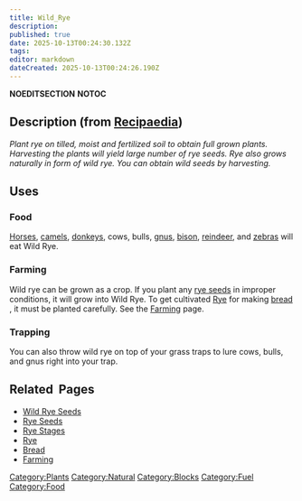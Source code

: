 ```yaml
---
title: Wild_Rye
description: 
published: true
date: 2025-10-13T00:24:30.132Z
tags: 
editor: markdown
dateCreated: 2025-10-13T00:24:26.190Z
---
```


__NOEDITSECTION__ __NOTOC__

## Description (from [Recipaedia](http://survivalcraftgame.wikia.com/wiki/Recipaedia))

*Plant rye on tilled, moist and fertilized soil to obtain full grown
plants. Harvesting the plants will yield large number of rye seeds. Rye
also grows naturally in form of wild rye. You can obtain wild seeds by
harvesting.*

## Uses

### Food

[Horses](../../Bestiary/Horse.md "wikilink"), [camels](Camel "wikilink"),
[donkeys](Donkey "wikilink"), cows, bulls, [gnus](Gnu "wikilink"),
[bison](Bison "wikilink"), [reindeer](reindeer "wikilink"), and
[zebras](Zebra "wikilink") will eat Wild Rye.

### Farming

Wild rye can be grown as a crop. If you plant any [rye
seeds](Rye_Seeds.md "wikilink") in improper conditions, it will grow into
Wild Rye. To get cultivated [Rye](Rye.md "wikilink") for making
[bread](bread "wikilink") , it must be planted carefully. See the
[Farming](Farming "wikilink") page. 

### Trapping

You can also throw wild rye on top of your grass traps to lure cows,
bulls, and gnus right into your trap.

## Related  Pages 

  - [Wild Rye Seeds](Wild_Rye_Seeds.md "wikilink")
  - [Rye Seeds](Rye_Seeds.md "wikilink")
  - [Rye Stages](Rye_Stages.md "wikilink")
  - [Rye](Rye.md "wikilink")
  - [Bread](../Food/Bread.md "wikilink")
  - [Farming](Farming "wikilink")

[Category:Plants](Category:Plants "wikilink")
[Category:Natural](Category:Natural "wikilink")
[Category:Blocks](Category:Blocks "wikilink")
[Category:Fuel](Category:Fuel "wikilink")
[Category:Food](Category:Food "wikilink")